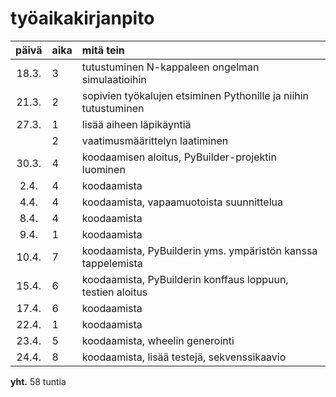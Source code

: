 # työaikakirjanpito

| päivä | aika | mitä tein  |
| :----:|:-----| :-----|
| 18.3. | 3    | tutustuminen N-kappaleen ongelman simulaatioihin |
| 21.3. | 2    | sopivien työkalujen etsiminen Pythonille ja niihin tutustuminen |
| 27.3. | 1    | lisää aiheen läpikäyntiä |
|       | 2    | vaatimusmäärittelyn laatiminen |
| 30.3. | 4    | koodaamisen aloitus, PyBuilder-projektin luominen |
| 2.4.  | 4    | koodaamista |
| 4.4.  | 4    | koodaamista, vapaamuotoista suunnittelua |
| 8.4.  | 4    | koodaamista |
| 9.4.  | 1    | koodaamista |
| 10.4. | 7    | koodaamista, PyBuilderin yms. ympäristön kanssa tappelemista |
| 15.4. | 6	   | koodaamista, PyBuilderin konffaus loppuun, testien aloitus |
| 17.4. | 6    | koodaamista |
| 22.4. | 1	   | koodaamista |
| 23.4. | 5	   | koodaamista, wheelin generointi |
| 24.4. | 8    | koodaamista, lisää testejä, sekvenssikaavio |

__yht.__ 58 tuntia
